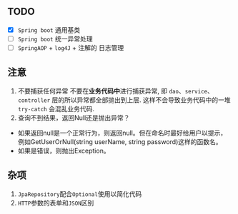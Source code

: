 ## TODO
 - [x] `Spring boot` 通用基类
 - [ ] `Spring boot` 统一异常处理 
 - [ ] `SpringAOP` + `log4J` + 注解的 日志管理
## 注意
1. 不要捕获任何异常
不要在**业务代码中**进行捕获异常, 即 `dao`、`service`、`controller` 层的所以异常都全部抛出到上层. 这样不会导致业务代码中的一堆  `try-catch`  会混乱业务代码.
2.  查询不到结果，返回Null还是抛出异常？
- 如果返回null是一个正常行为，则返回null。但在命名时最好给用户以提示，例如GetUserOrNull(string userName, string password)这样的函数名。
- 如果是错误，则抛出Exception。


## 杂项
1. `JpaRepository`配合`Optional`使用以简化代码
2. `HTTP`参数的表单和`JSON`区别

<!--stackedit_data:
eyJoaXN0b3J5IjpbLTY2MTAxMzc4OSw3NDczMDYyODksMzMzOT
Y3ODcsODQyOTg1OTI0LDE3ODk2MzI3NjAsMTE0OTAzMjk4Ml19

-->